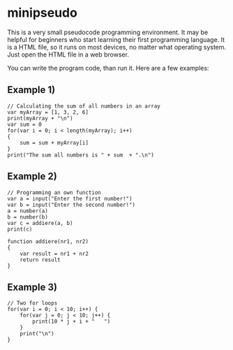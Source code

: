 # minipseudo
This is a very small pseudocode programming environment. It may be helpful for beginners who start learning their first programming language.
It is a HTML file, so it runs on most devices, no matter what operating system. Just open the HTML file in a web browser.

You can write the program code, than run it. Here are a few examples:

## Example 1)

    // Calculating the sum of all numbers in an array
    var myArray = [1, 3, 2, 6] 
    print(myArray + "\n") 
    var sum = 0 
    for(var i = 0; i < length(myArray); i++) 
    {  
        sum = sum + myArray[i]  
    }  
    print("The sum all numbers is " + sum  + ".\n") 

## Example 2) 

    // Programming an own function
    var a = input("Enter the first number!")
    var b = input("Enter the second number!")
    a = number(a)
    b = number(b)
    var c = addiere(a, b)
    print(c)

    function addiere(nr1, nr2)
    {
        var result = nr1 + nr2
        return result
    }

## Example 3) 

    // Two for loops
    for(var i = 0; i < 10; i++) {
        for(var j = 0; j < 10; j++) {
            print(10 * j + i + "   ")  
        }
        print("\n") 
    }
